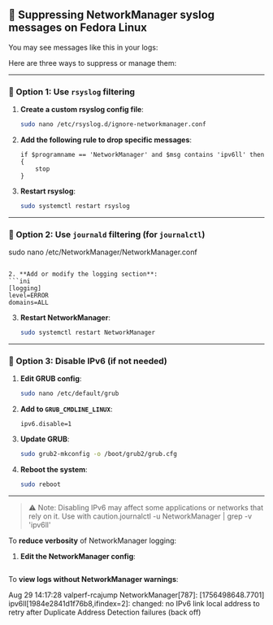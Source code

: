## 🧹 Suppressing NetworkManager syslog messages on Fedora Linux

You may see messages like this in your logs:

Here are three ways to suppress or manage them:

---

### 🔧 Option 1: Use `rsyslog` filtering

1. **Create a custom rsyslog config file**:
   ```bash
   sudo nano /etc/rsyslog.d/ignore-networkmanager.conf
   ```

2. **Add the following rule to drop specific messages**:
   ```rsyslog
   if $programname == 'NetworkManager' and $msg contains 'ipv6ll' then {
       stop
   }
   ```

3. **Restart rsyslog**:
   ```bash
   sudo systemctl restart rsyslog
   ```

---

### 🧹 Option 2: Use `journald` filtering (for `journalctl`)

   sudo nano /etc/NetworkManager/NetworkManager.conf
   ```

2. **Add or modify the logging section**:
   ```ini
   [logging]
   level=ERROR
   domains=ALL
   ```

3. **Restart NetworkManager**:
   ```bash
   sudo systemctl restart NetworkManager
   ```

---

### 🛑 Option 3: Disable IPv6 (if not needed)

1. **Edit GRUB config**:
   ```bash
   sudo nano /etc/default/grub
   ```

2. **Add to `GRUB_CMDLINE_LINUX`**:
   ```
   ipv6.disable=1
   ```

3. **Update GRUB**:
   ```bash
   sudo grub2-mkconfig -o /boot/grub2/grub.cfg
   ```

4. **Reboot the system**:
   ```bash
   sudo reboot
   ```

---

> ⚠️ Note: Disabling IPv6 may affect some applications or networks that rely on it. Use with caution.journalctl -u NetworkManager | grep -v 'ipv6ll'

To **reduce verbosity** of NetworkManager logging:

1. **Edit the NetworkManager config**:
   ```bash
To **view logs without NetworkManager warnings**:

Aug 29 14:17:28 valperf-rcajump NetworkManager[787]: <warn>  [1756498648.7701] ipv6ll[1984e2841d1f76b8,ifindex=2]: changed: no IPv6 link local address to retry after Duplicate Address Detection failures (back off)



